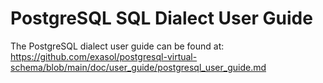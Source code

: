 # PostgreSQL SQL Dialect User Guide

The PostgreSQL dialect user guide can be found at: https://github.com/exasol/postgresql-virtual-schema/blob/main/doc/user_guide/postgresql_user_guide.md
